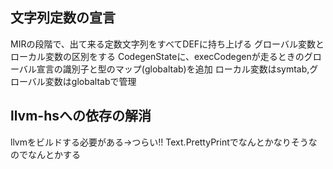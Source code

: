 ## 文字列定数の宣言
MIRの段階で、出て来る定数文字列をすべてDEFに持ち上げる
グローバル変数とローカル変数の区別をする
CodegenStateに、execCodegenが走るときのグローバル宣言の識別子と型のマップ(globaltab)を追加
ローカル変数はsymtab,グローバル変数はglobaltabで管理

## llvm-hsへの依存の解消
llvmをビルドする必要がある->つらい!!
Text.PrettyPrintでなんとかなりそうなのでなんとかする
